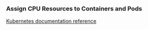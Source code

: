 ### Assign CPU Resources to Containers and Pods

[Kubernetes documentation reference](https://kubernetes.io/docs/tasks/configure-pod-container/assign-cpu-resource/)

